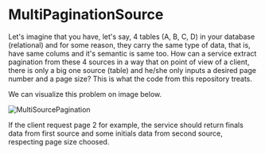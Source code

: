 # MultiPaginationSource
Let's imagine that you have, let's say, 4 tables (A, B, C, D) in your database (relational) and for some reason, they carry the same type of data, that is, have same colums and it's semantic is same too. How can a service extract pagination from these 4 sources in a way that on point of view of a client, there is only a big one source (table) and he/she only inputs a desired page number and a page size? This is what the code from this repository treats.

We can visualize this problem on image below.

![MultiSourcePagination](https://github.com/Fabriciolk/MultiSourcePagination/assets/72703544/b8986580-d557-4d5a-aab2-f8223639128f)

If the client request page 2 for example, the service should return finals data from first source and some initials data from second source, respecting page size choosed.
